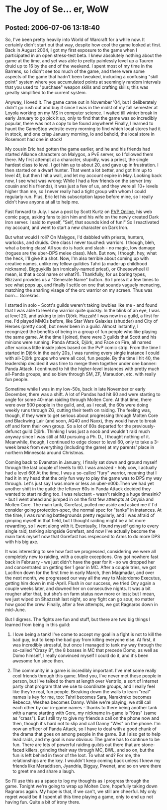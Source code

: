 The Joy of Se... er, WoW
===============

Posted: 2006-07-06 13:18:40
-------------------------

So, I've been pretty heavily into World of Warcraft for a while now. It certainly didn't start out that way, despite how cool the game looked at first. Back in August 2004, I got my first exposure to the game when I participated in an open stress-test beta. I knew absolutely nothing about the game at the time, and yet was able to pretty painlessly level up a Tauren druid up to 16 by the end of the weekend. I spent most of my time in the Barrens, so I didn't see too much of the game, and there were some aspects of the game that hadn't been tweaked, including a confusing "skill point" system where you accumulated points at seemingly random intervals that you used to "purchase" weapon skills and crafting skills; this was greatly simplified to the current system.

Anyway, I loved it. The game came out in November '04, but I deliberately didn't go rush out and buy it since I was in the midst of my fall semester at Loyola working on my MS in computer science. I waited till winter break in early January to go pick it up, only to find that the game was so incredibly popular, there was not a copy to be found anywhere! Finally, I learned to haunt the GameStop website every morning to find which local stores had it in stock, and one crisp January morning, lo and behold, the local store in Rosemont had one in stock!

My cousin Eric had gotten the game earlier, and he and his friends had started Alliance characters on Malygos, a PvE server, so I followed them there. My first attempt at a character, stupidly, was a priest, the single hardest class to level. I got him up to about 20, and gave up in frustration. I then started on a dwarf hunter. That went a lot better, and got him up to level 41, but then I hit a wall, and let my account expire in May. Looking back now, I see what was wrong: While I had a few friends on the server (my cousin and his friends), it was just a few of us, and they were all 10+ levels higher than me, so I never really had a tight group with whom I could regularly run. Plus, Eric let his subscription lapse before mine, so I really didn't have anyone at all to help me.

Fast forward to July. I saw a post by Scott Kurtz on <a title="PvP" target="_blank" href="http://www.pvponline.com">PVP Online</a>, his web comic page, asking fans to join him and his wife on the newly created Dark Iron server. I said to myself, "Self, that sounds kind of fun!" So I reactivated my account, and went to start a new character on Dark Iron.

But what would I roll? On Malygos, I'd dabbled with priests, hunters, warlocks, and druids. One class I never touched: warriors. I though, bleh, what a boring class! All you do is hack and slash - no magic, low damage (rogues are the uber-DPS melee class). Meh. But now, I though, hey, what the heck, I'll give it a shot. Now, I'm also terrible about coming up with creative names, unlike my fellow guildies Tahri (a made-up childhood nickname), Bigguykills (an ironically-named priest), or Cheesewheel (I mean, is that a cool name or what?!). Thankfully, for us boring types, Blizzard provides us a "Generate Name" button. So I press it a few times to see what pops up, and finally I settle on one that sounds vaguely menacing, matching the snarling visage of the orc warrior on my screen. Thus was born...  Gorekras.

I started in solo - Scott's guilds weren't taking lowbies like me - and found that I was able to level my warrior quite quickly. In the blink of an eye, I was at level 20, and asking to join Dj&#246;rk. Huzzah! I was now in a guild, a first for me. I'd played MMOs before, like Star Wars Galaxies (shudder) and City of Heroes (pretty cool), but never been in a guild. Almost instantly, I recognized the benefits of being in a group of fun people who like playing the same game. At the time I joined, there were 3 guilds that Scott and his minions were running: Panda Attack, Dj&#246;rk, and Face on Fire, all named after various little inside jokes based on the PvP comic strip. From the time I started in Dj&#246;rk in the early 20s, I was running every single instance I could with all-Dj&#246;rk groups who were all cool, fun people. By the time I hit 40, the leadership decided it was time to merge them together under one banner: Panda Attack. I continued to hit the higher-level instances with pretty much all-Panda groups, and so blew through SM, ZF, Maraudon, etc. with really fun people.

Sometime while I was in my low-50s, back in late November or early December, there was a shift. A lot of Pandas had hit 60 and were starting to angle for some 40-man raiding through Molten Core. At that time, there were over 500 people in the guild, and, as I recall, the 60s were doing weekly runs through ZG, cutting their teeth on raiding. The feeling was, though, if they were to get serious about progressing through Molten Core and Blackwing Lair (and soon, AQ40 and Naxx), they would have to break off and form their own group. So a lot of 60s departed for the previously-defunct guild Dj&#246;rk. Thinking I was just a noob and wouldn't raid much anyway since I was still at NU pursuing a Ph. D., I thought nothing of it. Meanwhile, though, I continued to edge closer to level 60, only to take a 3-week break from everything (including the game) at my parents' place in northern Minnesota around Christmas.

Coming back to Evanston in January, I finally sat down and ground myself through the last couple of levels to 60. I was amazed - holy cow, I actually had a level 60! At the time, I was a so-called "fury" warrior, meaning that I had it in my head that the only fun way to play the game was to DPS my way through. Let's just say I was more or less an uber-n00b.Then we had yet another shift in the guild: the leftover 60s in Panda Attack decided they wanted to start raiding too. I was reluctant - wasn't raiding a huge timesink? - but I went ahead and jumped in on the first few attempts at Onyxia and Molten Core. The main tank, Gorefast, pulled me aside and asked me if I'd consider going protection-spec, the normal spec for "tanks" in instances. At the time, I was running battlegrounds pretty regularly, and I was afraid of gimping myself in that field, but I thought raiding might be a lot more rewarding, so I went along with it. Eventually, I found myself going to every single raid, tanking alongside Gorefast, and now I've actually become the main tank myself now that Gorefast has respecced to Arms to do more DPS with his big axe.

It was interesting to see how fast we progressed, considering we were all completely new to raiding, with a couple exceptions. Ony got nowhere fast back in February - we just didn't have the gear for it - so we dropped her and concentrated on getting tier 1 gear in MC. After a couple tries, we got Lucifron down for the first time in early March, then Magmadar, and over the next month, we progressed our way all the way to Majordomo Executus, getting him down in mid-April. Flush in our success, we tried Ony again a couple weeks later, and downed her on consecutive nights. It was a bit rougher after that, but she's on farm status now more or less; but I mean, we just wiped on Shazzrah last night, so any fight can go sour, no matter how good the crew. Finally, after a few attempts, we got Ragnaros down in mid-June.

But I digress. The fights are fun and stuff, but there are two big things I learned from being in this guild:

1) I love being a tank! I've come to accept my goal in a fight is not to kill the bad guy, but to keep the bad guy from killing everyone else. At first, it was incredibly stressful, but once I managed to tank my way through the so-called "Crazy 8", the 8 bosses in MC that precede Domo, as well as Domo himself, I really convinced myself I could do it, and it's been awesome fun since then.

2) The community in a game is incredibly important. I've met some really cool friends through this game. Mind you, I've never met these people in person, but I've talked to them at length over Ventrilo, a sort of Internet party chat program that we use to coordinate groups, and I really feel like they're real, fun people. Breaking down the walls to learn "real" names is key for me, too: Tahri becomes Sara, Naraktrako becomes Rebecca, Weshea becomes Danny. While we're playing, we still call each other by our in-game names - thanks to there being another tank with a name starting with Gore, my nickname in-game is "Kras" (same as "crass"). But I still try to give my friends a call on the phone now and then, though it's hard not to slip and call Danny "Wes" on the phone.
I'm now an officer of Panda Attack, so I have to deal with a good chunk of the drama that goes on among people in the game. But I also get to help lead raids, and my goal is now obvious: The game has to continue to be fun. There are lots of powerful raiding guilds out there that are stone-faced killers, grinding their way through MC, BWL, and so on, but the fun is left behind in favor of the loot. To what end? For me, the relationships are the key. I wouldn't keep coming back unless I knew my friends like Meraddison, Jyandria, Bigguy, Pwenet, and so on were there to greet me and share a laugh.

So I'll use this as a space to log my thoughts as I progress through the game. Tonight we're going to wrap up Molten Core, hopefully taking down Ragnaros again. My hope is that, if we can't, we still are cheerful. My only regret would be if I spent all this time playing a game, only to end up not having fun. Quite a bit of irony there.
